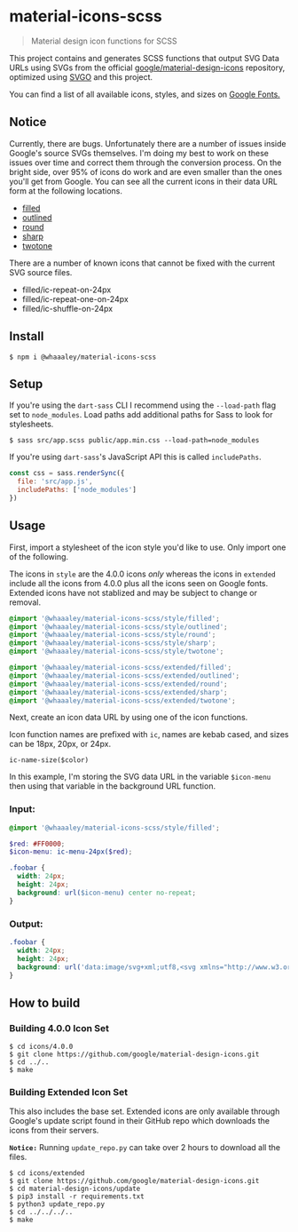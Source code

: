
# material-icons-scss

> Material design icon functions for SCSS

This project contains and generates SCSS functions that output SVG Data URLs using SVGs from the official [google/material-design-icons](https://github.com/google/material-design-icons) repository, optimized using [SVGO](https://github.com/svg/svgo) and this project.

You can find a list of all available icons, styles, and sizes on [Google Fonts.](https://fonts.google.com/icons?selected=Material+Icons)

## Notice
Currently, there are bugs. Unfortunately there are a number of issues inside Google's source SVGs themselves. I'm doing my best to work on these issues over time and correct them through the conversion process. On the bright side, over 95% of icons do work and are even smaller than the ones you'll get from Google. You can see all the current icons in their data URL form at the following locations.
+ [filled](https://demo-dist.netlify.app/filled.html)
+ [outlined](https://demo-dist.netlify.app/outlined.html)
+ [round](https://demo-dist.netlify.app/round.html)
+ [sharp](https://demo-dist.netlify.app/sharp.html)
+ [twotone](https://demo-dist.netlify.app/twotone.html)

There are a number of known icons that cannot be fixed with the current SVG source files.
+ filled/ic-repeat-on-24px
+ filled/ic-repeat-one-on-24px
+ filled/ic-shuffle-on-24px

## Install

```
$ npm i @whaaaley/material-icons-scss
```

## Setup

If you're using the `dart-sass` CLI I recommend using the `--load-path` flag set to `node_modules`. Load paths add additional paths for Sass to look for stylesheets.

```
$ sass src/app.scss public/app.min.css --load-path=node_modules
```

If you're using `dart-sass`'s JavaScript API this is called `includePaths`.

```js
const css = sass.renderSync({
  file: 'src/app.js',
  includePaths: ['node_modules']
})
```

## Usage

First, import a stylesheet of the icon style you'd like to use. Only import one of the following.

The icons in `style` are the 4.0.0 icons _only_ whereas the icons in `extended` include all the icons from 4.0.0 plus all the icons seen on Google fonts. Extended icons have not stablized and may be subject to change or removal.

```scss
@import '@whaaaley/material-icons-scss/style/filled';
@import '@whaaaley/material-icons-scss/style/outlined';
@import '@whaaaley/material-icons-scss/style/round';
@import '@whaaaley/material-icons-scss/style/sharp';
@import '@whaaaley/material-icons-scss/style/twotone';

@import '@whaaaley/material-icons-scss/extended/filled';
@import '@whaaaley/material-icons-scss/extended/outlined';
@import '@whaaaley/material-icons-scss/extended/round';
@import '@whaaaley/material-icons-scss/extended/sharp';
@import '@whaaaley/material-icons-scss/extended/twotone';
```

Next, create an icon data URL by using one of the icon functions.

Icon function names are prefixed with `ic`, names are kebab cased, and sizes can be 18px, 20px, or 24px.

```
ic-name-size($color)
```

In this example, I'm storing the SVG data URL in the variable `$icon-menu` then using that variable in the background URL function.

### Input:

```scss
@import '@whaaaley/material-icons-scss/style/filled';

$red: #FF0000;
$icon-menu: ic-menu-24px($red);

.foobar {
  width: 24px;
  height: 24px;
  background: url($icon-menu) center no-repeat;
}
```

### Output:

```css
.foobar {
  width: 24px;
  height: 24px;
  background: url('data:image/svg+xml;utf8,<svg xmlns="http://www.w3.org/2000/svg" width="24" height="24"><path fill="%23f00" d="M3 18h18v-2H3v2zm0-5h18v-2H3v2zm0-7v2h18V6H3z"/></svg>') center no-repeat;
}
```

## How to build

### Building 4.0.0 Icon Set

```
$ cd icons/4.0.0
$ git clone https://github.com/google/material-design-icons.git
$ cd ../..
$ make
```

### Building Extended Icon Set

This also includes the base set. Extended icons are only available through Google's update script found in their GitHub repo which downloads the icons from their servers.

**`Notice:`** Running `update_repo.py` can take over 2 hours to download all the files.

```
$ cd icons/extended
$ git clone https://github.com/google/material-design-icons.git
$ cd material-design-icons/update
$ pip3 install -r requirements.txt
$ python3 update_repo.py
$ cd ../../../..
$ make
```
